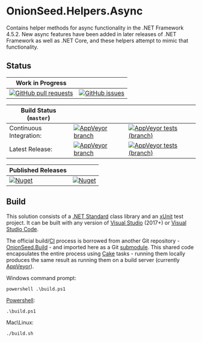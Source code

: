 # OnionSeed.Helpers.Async

Contains helper methods for async functionality in the .NET Framework 4.5.2. New async features have been added in later releases of .NET Framework as well as .NET Core, and these helpers attempt to mimic that functionality.

## Status

| Work in Progress                                                                                                                                                     |                                                                                                                                                            |
|----------------------------------------------------------------------------------------------------------------------------------------------------------------------|------------------------------------------------------------------------------------------------------------------------------------------------------------|
| [![GitHub pull requests](https://img.shields.io/github/issues-pr-raw/TaffarelJr/OnionSeed.Helpers.Async.svg?logo=github)](https://github.com/TaffarelJr/OnionSeed.Helpers.Async) | [![GitHub issues](https://img.shields.io/github/issues-raw/TaffarelJr/OnionSeed.Helpers.Async.svg?logo=github)](https://github.com/TaffarelJr/OnionSeed.Helpers.Async) |

| Build Status (`master`) |                                                                                                                                                                                          |                                                                                                                                                                                                     |
|-------------------------|------------------------------------------------------------------------------------------------------------------------------------------------------------------------------------------|-----------------------------------------------------------------------------------------------------------------------------------------------------------------------------------------------------|
| Continuous Integration: | [![AppVeyor branch](https://img.shields.io/appveyor/ci/TaffarelJr/onionseed-helpers-async/master.svg?logo=appveyor)](https://ci.appveyor.com/project/TaffarelJr/onionseed-helpers-async)             | [![AppVeyor tests (branch)](https://img.shields.io/appveyor/tests/TaffarelJr/onionseed-helpers-async/master.svg?logo=appveyor)](https://ci.appveyor.com/project/TaffarelJr/onionseed-helpers-async)             |
| Latest Release:         | [![AppVeyor branch](https://img.shields.io/appveyor/ci/TaffarelJr/onionseed-helpers-async-0w33n/master.svg?logo=appveyor)](https://ci.appveyor.com/project/TaffarelJr/onionseed-helpers-async-0w33n) | [![AppVeyor tests (branch)](https://img.shields.io/appveyor/tests/TaffarelJr/onionseed-helpers-async-0w33n/master.svg?logo=appveyor)](https://ci.appveyor.com/project/TaffarelJr/onionseed-helpers-async-0w33n) |

| Published Releases                                                                                                                                    |                                                                                                                                 |
|-------------------------------------------------------------------------------------------------------------------------------------------------------|---------------------------------------------------------------------------------------------------------------------------------|
| [![Nuget](https://img.shields.io/nuget/v/OnionSeed.Helpers.Async.svg?label=latest%20version&logo=nuget)](https://www.nuget.org/packages/OnionSeed.Helpers.Async/) | [![Nuget](https://img.shields.io/nuget/dt/OnionSeed.Helpers.Async.svg?logo=nuget)](https://www.nuget.org/packages/OnionSeed.Helpers.Async/) |

## Build

This solution consists of a [.NET Standard](https://docs.microsoft.com/en-us/dotnet/standard/net-standardP) class library and an [xUnit](https://xunit.net/) test project. It can be built with any version of [Visual Studio](https://visualstudio.microsoft.com/vs/) (2017+) or [Visual Studio Code](https://code.visualstudio.com/).

The official build/[CI](https://en.wikipedia.org/wiki/Continuous_integration) process is borrowed from another Git repository - [OnionSeed.Build](https://github.com/TaffarelJr/OnionSeed.Build) - and imported here as a Git [submodule](https://git-scm.com/book/en/v2/Git-Tools-Submodules). This shared code encapsulates the entire process using [Cake](https://cakebuild.net/) tasks - running them locally produces the same result as running them on a build server (currently [AppVeyor](https://www.appveyor.com/)).

Windows command prompt:
```
powershell .\build.ps1
```

[Powershell](https://docs.microsoft.com/en-us/powershell/scripting/overview?view=powershell-6):
```
.\build.ps1
```

Mac\Linux:
```
./build.sh
```
